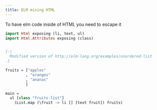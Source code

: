 ```yaml
---
title: ELM mixing HTML
---
```


To have elm code inside of HTML you need to escape it

```haskell
import Html exposing (li, text, ul)
import Html.Attributes exposing (class)


{-|
  Modified version of http://elm-lang.org/examples/unordered-list
-}

fruits = ["apples"
         , "oranges"
         , "ananas"
         ]

main =
  ul [class "fruits-list"]
    (List.map (\fruit -> li [] [text fruit]) fruits)
```



